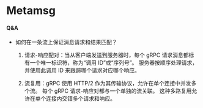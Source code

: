 # Metamsg

#### Q&A

+ 如何在一条流上保证消息请求和结果匹配？
    
    1. 请求-响应配对：当从客户端发送到服务器时，每个 gRPC 请求消息都标有一个唯一标识符，称为“调用 ID”或“序列号”。
       服务器按顺序处理请求，并使用此调用 ID 来跟踪哪个请求对应哪个响应。
    
    2. 流复用：gRPC 使用 HTTP/2 作为其传输协议，允许在单个连接中并发多个流。
       每个 gRPC 请求-响应对都与一个单独的流关联。
       这种多路复用允许在单个连接内交错多个请求和响应。